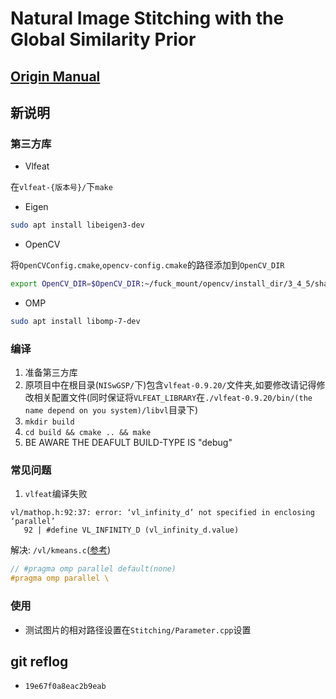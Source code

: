 # Natural Image Stitching with the Global Similarity Prior

## [Origin Manual](./origin.md)

## 新说明

### 第三方库

- Vlfeat

在`vlfeat-{版本号}/`下`make`

- Eigen

```bash
sudo apt install libeigen3-dev
```

- OpenCV

将`OpenCVConfig.cmake`,`opencv-config.cmake`的路径添加到`OpenCV_DIR`

```bash
export OpenCV_DIR=$OpenCV_DIR:~/fuck_mount/opencv/install_dir/3_4_5/share/OpenCV
```

- OMP

```bash
sudo apt install libomp-7-dev
```

### 编译

1. 准备第三方库
2. 原项目中在根目录(`NISwGSP/`下)包含`vlfeat-0.9.20/`文件夹,如要修改请记得修改相关配置文件(同时保证将`VLFEAT_LIBRARY`在`./vlfeat-0.9.20/bin/(the name depend on you system)/libvl`目录下)
3. `mkdir build `
4. `cd build && cmake .. && make`
5. BE AWARE THE DEAFULT BUILD-TYPE IS "debug"

### 常见问题

1. `vlfeat`编译失败

```
vl/mathop.h:92:37: error: ‘vl_infinity_d’ not specified in enclosing ‘parallel’
   92 | #define VL_INFINITY_D (vl_infinity_d.value)
```

解决: `/vl/kmeans.c`([参考](https://github.com/colmap/colmap/commit/6af3d8b0048cecc3b9fc6f4e78c3214dd038180b))

```cpp
// #pragma omp parallel default(none)
#pragma omp parallel \
```

### 使用

- 测试图片的相对路径设置在`Stitching/Parameter.cpp`设置

## git reflog

- `19e67f0a8eac2b9eab`
